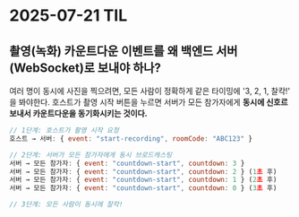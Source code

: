 # 2025-07-21 TIL

## 촬영(녹화) 카운트다운 이벤트를 왜 백엔드 서버(WebSocket)로 보내야 하나?
여러 명이 동시에 사진을 찍으려면, 모든 사람이 정확하게 같은 타이밍에 '3, 2, 1, 찰칵!' 을 봐야한다. 호스트가 촬영 시작 버튼을 누르면 서버가 모든 참가자에게 **동시에 신호르 보내서 카운트다운을 동기화시키는 것이다.**

```javascript
// 1단계: 호스트가 촬영 시작 요청
호스트 → 서버: { event: "start-recording", roomCode: "ABC123" }

// 2단계: 서버가 모든 참가자에게 동시 브로드캐스팅
서버 → 모든 참가자: { event: "countdown-start", countdown: 3 }
서버 → 모든 참가자: { event: "countdown-start", countdown: 2 } (1초 후)
서버 → 모든 참가자: { event: "countdown-start", countdown: 1 } (2초 후)
서버 → 모든 참가자: { event: "countdown-start", countdown: 0 } (3초 후)

// 3단계: 모든 사람이 동시에 찰칵!
```
